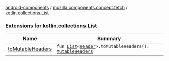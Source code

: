 [android-components](../../index.md) / [mozilla.components.concept.fetch](../index.md) / [kotlin.collections.List](./index.md)

### Extensions for kotlin.collections.List

| Name | Summary |
|---|---|
| [toMutableHeaders](to-mutable-headers.md) | `fun `[`List`](https://kotlinlang.org/api/latest/jvm/stdlib/kotlin.collections/-list/index.html)`<`[`Header`](../-header/index.md)`>.toMutableHeaders(): `[`MutableHeaders`](../-mutable-headers/index.md) |
